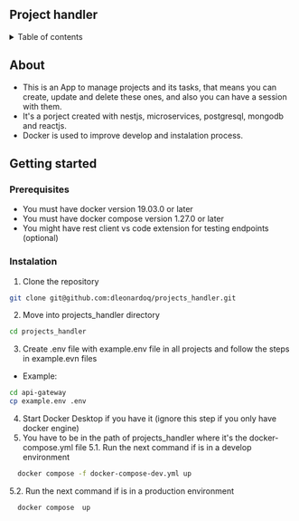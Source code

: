 <a name="readme-top"></a>

## Project handler

<details>
<summary>Table of contents</summary>

- [About](#about)
- [Getting started](#getting-started)
	- [Prerequisites](#prerequisites)
	- [Instalation](#instalation)

</details>

## About

- This is an App to manage projects and its tasks, that means you can create, update and delete these ones, and also you can have a session with them.
- It's a porject created with nestjs, microservices, postgresql, mongodb and reactjs.
- Docker is used to improve develop and instalation process.
</p>

## Getting started

### Prerequisites
- You must have docker version 19.03.0 or later
- You must have docker compose version 1.27.0 or later
- You might have rest client vs code extension for testing endpoints (optional)

### Instalation
1. Clone the repository
```sh
git clone git@github.com:dleonardoq/projects_handler.git
```
2. Move into projects_handler directory
```sh
cd projects_handler
```
3. Create .env file with example.env file in all projects and follow the steps in example.evn files
  - Example:
```sh
cd api-gateway
cp example.env .env
```

4. Start Docker Desktop if you have it (ignore this step if you only have docker engine)
5. You have to be in the path of projects_handler where it's the docker-compose.yml file
5.1. Run the next command if is in a develop environment
```sh
  docker compose -f docker-compose-dev.yml up
```
5.2. Run the next command if is in a production environment
```sh
  docker compose  up
```
